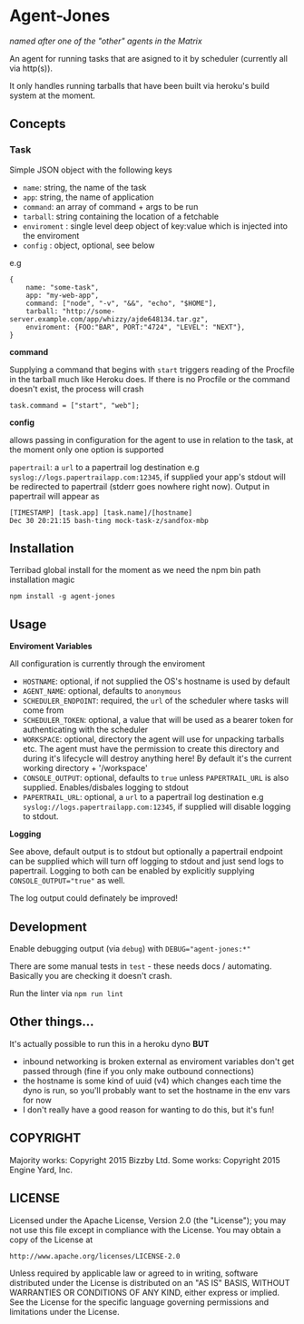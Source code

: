 # Agent-Jones

_named after one of the "other" agents in the Matrix_

An agent for running tasks that are asigned to it by scheduler (currently all via http(s)). 

It only handles running tarballs that have been built via heroku's build system at the moment.

## Concepts

### Task

Simple JSON object with the following keys
- `name`: string, the name of the task
- `app`: string, the name of application
- `command`: an array of command + args to be run
- `tarball`: string containing the location of a fetchable
- `enviroment` : single level deep object of key:value which is injected into the enviroment
- `config` : object, optional, see below

e.g
```
{
    name: "some-task",
    app: "my-web-app",
    command: ["node", "-v", "&&", "echo", "$HOME"],
    tarball: "http://some-server.example.com/app/whizzy/ajde648134.tar.gz",
    enviroment: {FOO:"BAR", PORT:"4724", "LEVEL": "NEXT"},
}
```

__command__

Supplying a command that begins with `start` triggers reading of the Procfile in the tarball much like Heroku does. If there is no Procfile or the command doesn't exist, the process will crash

```
task.command = ["start", "web"]; 
```

__config__

allows passing in configuration for the agent to use in relation to the task, at the moment only one option is supported

`papertrail`: a `url` to a papertrail log destination e.g `syslog://logs.papertrailapp.com:12345`, if supplied your app's stdout will be redirected to papertrail (stderr goes nowhere right now). Output in papertrail will appear as 
```
[TIMESTAMP] [task.app] [task.name]/[hostname] 
Dec 30 20:21:15 bash-ting mock-task-z/sandfox-mbp
```

## Installation

Terribad global install for the moment as we need the npm bin path installation magic

``` 
npm install -g agent-jones
```

## Usage

__Enviroment Variables__

All configuration is currently through the enviroment

- `HOSTNAME`: optional, if not supplied the OS's hostname is used by default
- `AGENT_NAME`: optional, defaults to `anonymous`
- `SCHEDULER_ENDPOINT`: required, the `url` of the scheduler where tasks will come from
- `SCHEDULER_TOKEN`: optional, a value that will be used as a bearer token for authenticating with the scheduler
- `WORKSPACE`: optional, directory the agent will use for unpacking tarballs etc. The agent must have the permission to create this directory and during it's lifecycle will destroy anything here! By default it's the current working directory + '/workspace'
- `CONSOLE_OUTPUT`: optional, defaults to `true` unless `PAPERTRAIL_URL` is also supplied. Enables/disbales logging to stdout
- `PAPERTRAIL_URL`: optional, a `url` to a papertrail log destination e.g `syslog://logs.papertrailapp.com:12345`, if supplied will disable logging to stdout.

__Logging__

See above, default output is to stdout but optionally a papertrail endpoint can be supplied which will turn off logging to stdout and just send logs to papertrail. Logging to both can be enabled by explicitly supplying `CONSOLE_OUTPUT="true"` as well.

The log output could definately be improved!

## Development

Enable debugging output (via `debug`) with `DEBUG="agent-jones:*"`

There are some manual tests in `test` - these needs docs / automating. Basically you are checking it doesn't crash.

Run the linter via `npm run lint`

## Other things...

It's actually possible to run this in a heroku dyno
__BUT__
- inbound networking is broken external as enviroment variables don't get passed through (fine if you only make outbound connections)
- the hostname is some kind of uuid (v4) which changes each time the dyno is run, so you'll probably want to set the hostname in the env vars for now
- I don't really have a good reason for wanting to do this, but it's fun!

## COPYRIGHT 

Majority works: Copyright 2015 Bizzby Ltd.
Some works: Copyright 2015 Engine Yard, Inc.

## LICENSE

Licensed under the Apache License, Version 2.0 (the "License");
you may not use this file except in compliance with the License.
You may obtain a copy of the License at

    http://www.apache.org/licenses/LICENSE-2.0

Unless required by applicable law or agreed to in writing, software
distributed under the License is distributed on an "AS IS" BASIS,
WITHOUT WARRANTIES OR CONDITIONS OF ANY KIND, either express or implied.
See the License for the specific language governing permissions and
limitations under the License.
